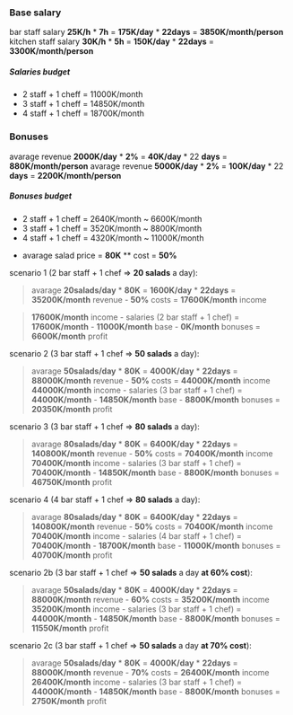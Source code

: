 ### Base salary

bar staff salary **25K/h** * **7h** = **175K/day** * **22days** = **3850K/month/person**
kitchen staff salary **30K/h** * **5h** = **150K/day** * **22days** = **3300K/month/person**

##### Salaries budget
- 2 staff + 1 cheff = 11000K/month
- 3 staff + 1 cheff = 14850K/month
- 4 staff + 1 cheff = 18700K/month

### Bonuses

avarage revenue **2000K/day** * **2%** = **40K/day** * 22 **days** = **880K/month/person**
avarage revenue **5000K/day** * **2%** = **100K/day** * 22 **days** = **2200K/month/person**

##### Bonuses  budget
- 2 staff + 1 cheff = 2640K/month ~ 6600K/month
- 3 staff + 1 cheff = 3520K/month ~ 8800K/month
- 4 staff + 1 cheff = 4320K/month ~ 11000K/month


* avarage salad price = **80K**
** cost = **50%**

scenario 1 (2 bar staff + 1 chef => **20 salads** a day):
> avarage **20salads/day** * **80K** = **1600K/day** * **22days** = **35200K/month** revenue - **50%** costs = **17600K/month** income 

> **17600K/month** income - salaries (2 bar staff + 1 chef) = **17600K/month** - **11000K/month** base - **0K/month** bonuses = **6600K/month** profit

scenario 2 (3 bar staff + 1 chef => **50 salads** a day):
> avarage **50salads/day** * **80K** = **4000K/day** * **22days** = **88000K/month** revenue - **50%** costs = **44000K/month** income 
> **44000K/month** income - salaries (3 bar staff + 1 chef) = **44000K/month** - **14850K/month** base - **8800K/month** bonuses = **20350K/month** profit

scenario 3 (3 bar staff + 1 chef => **80 salads** a day):
> avarage **80salads/day** * **80K** = **6400K/day** * **22days** = **140800K/month** revenue - **50%** costs = **70400K/month** income 
> **70400K/month** income - salaries (3 bar staff + 1 chef) = **70400K/month** - **14850K/month** base - **8800K/month** bonuses = **46750K/month** profit

scenario 4 (4 bar staff + 1 chef => **80 salads** a day):
> avarage **80salads/day** * **80K** = **6400K/day** * **22days** = **140800K/month** revenue - **50%** costs = **70400K/month** income 
> **70400K/month** income - salaries (4 bar staff + 1 chef) = **70400K/month** - **18700K/month** base - **11000K/month** bonuses = **40700K/month** profit

scenario 2b (3 bar staff + 1 chef => **50 salads** a day **at 60% cost**):
> avarage **50salads/day** * **80K** = **4000K/day** * **22days** = **88000K/month** revenue - **60%** costs = **35200K/month** income 
> **35200K/month** income - salaries (3 bar staff + 1 chef) = **44000K/month** - **14850K/month** base - **8800K/month** bonuses = **11550K/month** profit

scenario 2c (3 bar staff + 1 chef => **50 salads** a day **at 70% cost**):
> avarage **50salads/day** * **80K** = **4000K/day** * **22days** = **88000K/month** revenue - **70%** costs = **26400K/month** income 
> **26400K/month** income - salaries (3 bar staff + 1 chef) = **44000K/month** - **14850K/month** base - **8800K/month** bonuses = **2750K/month** profit
